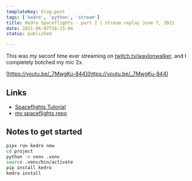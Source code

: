```yaml
---
templateKey: blog-post
tags: ['kedro', 'python', 'stream']
title: Kedro Spaceflights - part 2 | Stream replay June 7, 2021
date: 2021-06-07T16:15:04
status: published

---
```


This was my seconf time ever streaming on
[twitch.tv/waylonwalker](https://twitch.tv/waylonwalker), and I completely botched my mic 2x.

[https://youtu.be/_7MwgKu-844](https://youtu.be/_7MwgKu-844)

## Links

* [Spaceflights Tutorial](https://kedro.readthedocs.io/en/stable/03_tutorial/01_spaceflights_tutorial.html)
* [my spaceflights repo](https://github.com/WaylonWalker/kedro-spaceflights)

## Notes to get started

``` bash
pipx run kedro new
cd project
python -m venv .venv
source .venv/bin/activate
pip install kedro
kedro install
```

